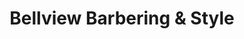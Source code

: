 ---
title: "Bellview Barbering & Style"
url: /pensacola/bellview-barbering-and-style/
shop: hairdresser
---
